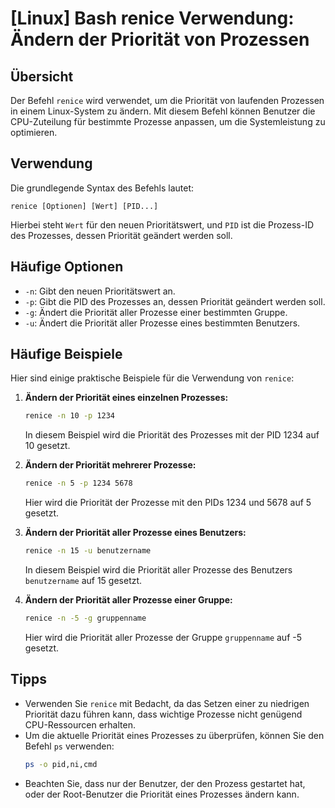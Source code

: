 # [Linux] Bash renice Verwendung: Ändern der Priorität von Prozessen

## Übersicht
Der Befehl `renice` wird verwendet, um die Priorität von laufenden Prozessen in einem Linux-System zu ändern. Mit diesem Befehl können Benutzer die CPU-Zuteilung für bestimmte Prozesse anpassen, um die Systemleistung zu optimieren.

## Verwendung
Die grundlegende Syntax des Befehls lautet:

```
renice [Optionen] [Wert] [PID...]
```

Hierbei steht `Wert` für den neuen Prioritätswert, und `PID` ist die Prozess-ID des Prozesses, dessen Priorität geändert werden soll.

## Häufige Optionen
- `-n`: Gibt den neuen Prioritätswert an.
- `-p`: Gibt die PID des Prozesses an, dessen Priorität geändert werden soll.
- `-g`: Ändert die Priorität aller Prozesse einer bestimmten Gruppe.
- `-u`: Ändert die Priorität aller Prozesse eines bestimmten Benutzers.

## Häufige Beispiele
Hier sind einige praktische Beispiele für die Verwendung von `renice`:

1. **Ändern der Priorität eines einzelnen Prozesses:**
   ```bash
   renice -n 10 -p 1234
   ```
   In diesem Beispiel wird die Priorität des Prozesses mit der PID 1234 auf 10 gesetzt.

2. **Ändern der Priorität mehrerer Prozesse:**
   ```bash
   renice -n 5 -p 1234 5678
   ```
   Hier wird die Priorität der Prozesse mit den PIDs 1234 und 5678 auf 5 gesetzt.

3. **Ändern der Priorität aller Prozesse eines Benutzers:**
   ```bash
   renice -n 15 -u benutzername
   ```
   In diesem Beispiel wird die Priorität aller Prozesse des Benutzers `benutzername` auf 15 gesetzt.

4. **Ändern der Priorität aller Prozesse einer Gruppe:**
   ```bash
   renice -n -5 -g gruppenname
   ```
   Hier wird die Priorität aller Prozesse der Gruppe `gruppenname` auf -5 gesetzt.

## Tipps
- Verwenden Sie `renice` mit Bedacht, da das Setzen einer zu niedrigen Priorität dazu führen kann, dass wichtige Prozesse nicht genügend CPU-Ressourcen erhalten.
- Um die aktuelle Priorität eines Prozesses zu überprüfen, können Sie den Befehl `ps` verwenden:
  ```bash
  ps -o pid,ni,cmd
  ```
- Beachten Sie, dass nur der Benutzer, der den Prozess gestartet hat, oder der Root-Benutzer die Priorität eines Prozesses ändern kann.